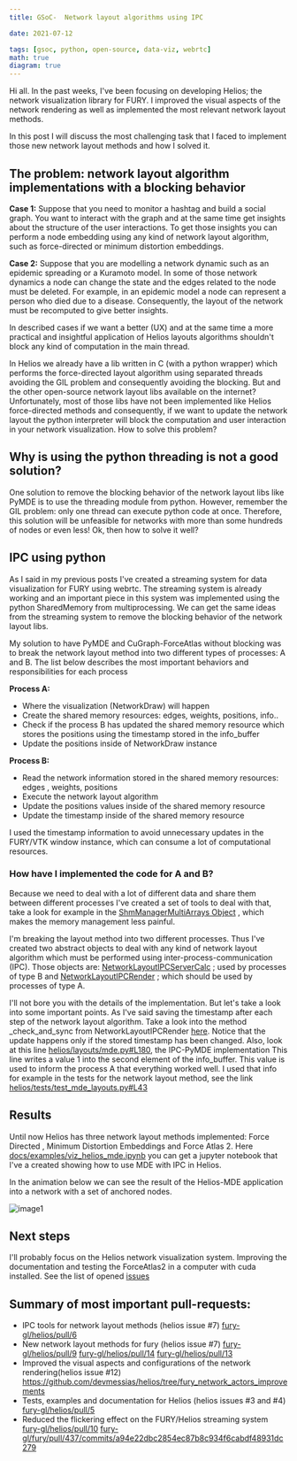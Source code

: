 ```yaml
---
title: GSoC-  Network layout algorithms using IPC

date: 2021-07-12

tags: [gsoc, python, open-source, data-viz, webrtc]
math: true
diagram: true
---
```


Hi all. In the past weeks, I've been focusing on developing Helios; the
network visualization library for FURY. I improved the visual aspects of
the network rendering as well as implemented the most relevant network
layout methods.

In this post I will discuss the most challenging task that I faced to
implement those new network layout methods and how I solved it.

## The problem: network layout algorithm implementations with a blocking behavior

**Case 1:** Suppose that you need to monitor a hashtag and build a
social graph. You want to interact with the graph and at the same time
get insights about the structure of the user interactions. To get those
insights you can perform a node embedding using any kind of network
layout algorithm, such as force-directed or minimum distortion
embeddings.

**Case 2:** Suppose that you are modelling a network dynamic such as an
epidemic spreading or a Kuramoto model. In some of those network
dynamics a node can change the state and the edges related to the node
must be deleted. For example, in an epidemic model a node can represent
a person who died due to a disease. Consequently, the layout of the
network must be recomputed to give better insights.

In described cases if we want a better (UX) and at the same time a more
practical and insightful application of Helios layouts algorithms
shouldn't block any kind of computation in the main thread.

In Helios we already have a lib written in C (with a python wrapper)
which performs the force-directed layout algorithm using separated
threads avoiding the GIL problem and consequently avoiding the blocking.
But and the other open-source network layout libs available on the
internet? Unfortunately, most of those libs have not been implemented
like Helios force-directed methods and consequently, if we want to
update the network layout the python interpreter will block the
computation and user interaction in your network visualization. How to
solve this problem?

## Why is using the python threading is not a good solution?

One solution to remove the blocking behavior of the network layout libs
like PyMDE is to use the threading module from python. However, remember
the GIL problem: only one thread can execute python code at once.
Therefore, this solution will be unfeasible for networks with more than
some hundreds of nodes or even less! Ok, then how to solve it well?

## IPC using python

As I said in my previous posts I've created a streaming system for data
visualization for FURY using webrtc. The streaming system is already
working and an important piece in this system was implemented using the
python SharedMemory from multiprocessing. We can get the same ideas from
the streaming system to remove the blocking behavior of the network
layout libs.

My solution to have PyMDE and CuGraph-ForceAtlas without blocking was to
break the network layout method into two different types of processes: A
and B. The list below describes the most important behaviors and
responsibilities for each process

**Process A:**

-   Where the visualization (NetworkDraw) will happen
-   Create the shared memory resources: edges, weights, positions,
    info..
-   Check if the process B has updated the shared memory resource which
    stores the positions using the timestamp stored in the info_buffer
-   Update the positions inside of NetworkDraw instance

**Process B:**

-   Read the network information stored in the shared memory resources:
    edges , weights, positions
-   Execute the network layout algorithm
-   Update the positions values inside of the shared memory resource
-   Update the timestamp inside of the shared memory resource

I used the timestamp information to avoid unnecessary updates in the
FURY/VTK window instance, which can consume a lot of computational
resources.

### How have I implemented the code for A and B?

Because we need to deal with a lot of different data and share them
between different processes I've created a set of tools to deal with
that, take a look for example in the [ShmManagerMultiArrays
Object](https://github.com/fury-gl/helios/blob/main/helios/layouts/ipc_tools.py#L111)
, which makes the memory management less painful.

I\'m breaking the layout method into two different processes. Thus I've
created two abstract objects to deal with any kind of network layout
algorithm which must be performed using inter-process-communication
(IPC). Those objects are:
[NetworkLayoutIPCServerCalc](https://github.com/devmessias/helios/blob/a0a24525697ec932a398db6413899495fb5633dd/helios/layouts/base.py#L65)
; used by processes of type B and
[NetworkLayoutIPCRender](https://github.com/devmessias/helios/blob/a0a24525697ec932a398db6413899495fb5633dd/helios/layouts/base.py#L135)
; which should be used by processes of type A.

I'll not bore you with the details of the implementation. But let's take
a look into some important points. As I've said saving the timestamp
after each step of the network layout algorithm. Take a look into the
method \_check_and_sync from NetworkLayoutIPCRender
[here](https://github.com/fury-gl/helios/blob/a0a24525697ec932a398db6413899495fb5633dd/helios/layouts/base.py#L266).
Notice that the update happens only if the stored timestamp has been
changed. Also, look at this line
[helios/layouts/mde.py\#L180](https://github.com/fury-gl/helios/blob/a0a24525697ec932a398db6413899495fb5633dd/helios/layouts/mde.py#L180),
the IPC-PyMDE implementation This line writes a value 1 into the second
element of the info_buffer. This value is used to inform the process A
that everything worked well. I used that info for example in the tests
for the network layout method, see the link
[helios/tests/test_mde_layouts.py\#L43](https://github.com/fury-gl/helios/blob/a0a24525697ec932a398db6413899495fb5633dd/helios/tests/test_mde_layouts.py#L43)

## Results

Until now Helios has three network layout methods implemented: Force
Directed , Minimum Distortion Embeddings and Force Atlas 2. Here
[docs/examples/viz_helios_mde.ipynb](https://github.com/fury-gl/helios/blob/a0a24525697ec932a398db6413899495fb5633dd/docs/examples/viz_helios_mde.ipynb)
you can get a jupyter notebook that I've a created showing how to use
MDE with IPC in Helios.

In the animation below we can see the result of the Helios-MDE
application into a network with a set of anchored nodes.

![image1](https://user-images.githubusercontent.com/6979335/125310065-a3a9f480-e308-11eb-98d9-0ff5406a0e96.gif)

## Next steps

I'll probably focus on the Helios network visualization system.
Improving the documentation and testing the ForceAtlas2 in a computer
with cuda installed. See the list of opened
[issues](https://github.com/fury-gl/helios/issues)

## Summary of most important pull-requests:

-   IPC tools for network layout methods (helios issue \#7)
    [fury-gl/helios/pull/6](https://github.com/fury-gl/helios/pull/6)
-   New network layout methods for fury (helios issue \#7)
    [fury-gl/helios/pull/9](https://github.com/fury-gl/helios/pull/9)
    [fury-gl/helios/pull/14](https://github.com/fury-gl/helios/pull/14)
    [fury-gl/helios/pull/13](https://github.com/fury-gl/helios/pull/13)
-   Improved the visual aspects and configurations of the network
    rendering(helios issue \#12)
    <https://github.com/devmessias/helios/tree/fury_network_actors_improvements>
-   Tests, examples and documentation for Helios (helios issues \#3 and
    \#4)
    [fury-gl/helios/pull/5](https://github.com/fury-gl/helios/pull/5)
-   Reduced the flickering effect on the FURY/Helios streaming system
    [fury-gl/helios/pull/10](https://github.com/fury-gl/helios/pull/10)
    [fury-gl/fury/pull/437/commits/a94e22dbc2854ec87b8c934f6cabdf48931dc279](https://github.com/fury-gl/fury/pull/437/commits/a94e22dbc2854ec87b8c934f6cabdf48931dc279)
